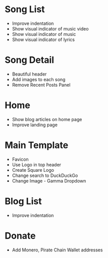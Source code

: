 # Song List

* Improve indentation
* Show visual indicator of music video
* Show visual indicator of music 
* Show visual indicator of lyrics

# Song Detail

* Beautiful header
* Add images to each song
* Remove Recent Posts Panel

# Home

* Show blog articles on home page
* Improve landing page

# Main Template

* Favicon
* Use Logo in top header
* Create Square Logo
* Change search to DuckDuckGo
* Change Image - Gamma Dropdown

# Blog List

* Improve indentation

# Donate

* Add Monero, Pirate Chain Wallet addresses
